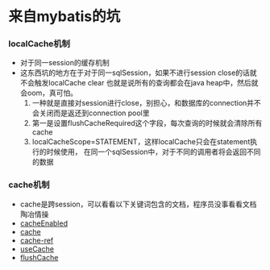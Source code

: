 # 来自mybatis的坑
### localCache机制
- 对于同一session的缓存机制
- 这东西坑的地方在于对于同一sqlSession，如果不进行session close的话就不会触发localCache clear
    也就是说所有的查询都会在java heap中，然后就会oom，真可怕。
    1. 一种就是直接对session进行close，别担心，和数据库的connection并不会关闭而是返还到connection pool里
    2. 第一是设置flushCacheRequired这个字段，每次查询的时候就会清除所有cache
    3. localCacheScope=STATEMENT，这样localCache只会在statement执行的时候使用，
           在同一个sqlSession中，对于不同的调用者将会返回不同的数据
### cache机制
- cache是跨session，可以看看以下关键词包含的文档，程序员没事看看文档陶冶情操
- [cacheEnabled](http://www.mybatis.org/mybatis-3/configuration.html#settings)
- [cache](http://www.mybatis.org/mybatis-3/sqlmap-xml.html)
- [cache-ref](http://www.mybatis.org/mybatis-3/sqlmap-xml.html)
- [useCache](http://www.mybatis.org/mybatis-3/sqlmap-xml.html)
- [flushCache](http://www.mybatis.org/mybatis-3/sqlmap-xml.html)